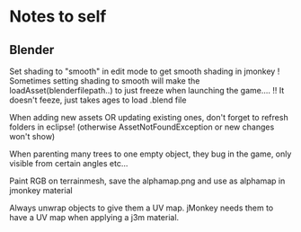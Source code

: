 # Notes to self

## Blender

Set shading to "smooth" in edit mode to get smooth shading in jmonkey
! Sometimes setting shading to smooth will make the loadAsset(blenderfilepath..) to just freeze when launching the game.... 
!! It doesn't feeze, just takes ages to load .blend file

When adding new assets OR updating existing ones, don't forget to refresh folders in eclipse! (otherwise AssetNotFoundException or new changes won't show)

When parenting many trees to one empty object, they bug in the game, only visible from certain angles etc...

Paint RGB on terrainmesh, save the alphamap.png and use as alphamap in jmonkey material

Always unwrap objects to give them a UV map. jMonkey needs them to have a UV map when applying a j3m material.